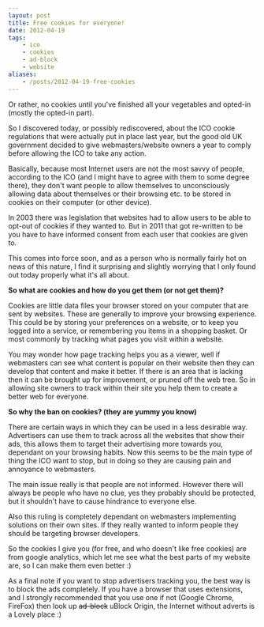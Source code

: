 ```yaml
---
layout: post
title: Free cookies for everyone!
date: 2012-04-19
tags:
    - ico
    - cookies
    - ad-block
    - website
aliases:
    - /posts/2012-04-19-free-cookies
---
```


Or rather, no cookies until you've finished all your vegetables and opted-in (mostly the opted-in part).

So I discovered today, or possibly rediscovered, about the ICO cookie regulations that were actually put in place last year, but the good old UK government decided to give webmasters/website owners a year to comply before allowing the ICO to take any action.

Basically, because most Internet users are not the most savvy of people, according to the ICO (and I might have to agree with them to some degree there), they don't want people to allow themselves to unconsciously allowing data about themselves or their browsing etc. to be stored in cookies on their computer (or other device).

In 2003 there was legislation that websites had to allow users to be able to opt-out of cookies if they wanted to. But in 2011 that got re-written to be you have to have informed consent from each user that cookies are given to.

This comes into force soon, and as a person who is normally fairly hot on news of this nature, I find it surprising and slightly worrying that I only found out today properly what it's all about.
<!--more-->
**So what are cookies and how do you get them (or not get them)?**

Cookies are little data files your browser stored on your computer that are sent by websites. These are generally to improve your browsing experience. This could be by storing your preferences on a website, or to keep you logged into a service, or remembering you items in a shopping basket. Or most commonly by tracking what pages you visit within a website.

You may wonder how page tracking helps you as a viewer, well if webmasters can see what content is popular on their website then they can develop that content and make it better. If there is an area that is lacking then it can be brought up for improvement, or pruned off the web tree. So in allowing site owners to track within their site you help them to create a better web for everyone.

**So why the ban on cookies? (they are yummy you know)**

There are certain ways in which they can be used in a less desirable way. Advertisers can use them to track across all the websites that show their ads, this allows them to target their advertising more towards you, dependant on your browsing habits. Now this seems to be the main type of thing the ICO want to stop, but in doing so they are causing pain and annoyance to webmasters.

The main issue really is that people are not informed. However there will always be people who have no clue, yes they probably should be protected, but it shouldn't have to cause hindrance to everyone else.

Also this ruling is completely dependant on webmasters implementing solutions on their own sites. If they really wanted to inform people they should be targeting browser developers.

So the cookies I give you (for free, and who doesn't like free cookies) are from google analytics, which let me see what the best parts of my website are, so I can make them even better :)

As a final note if you want to stop advertisers tracking you, the best way is to block the ads completely. If you have a browser that uses extensions, and I strongly recommended that you use one if not (Google Chrome, FireFox) then look up ~~ad-block~~ uBlock Origin, the Internet without adverts is a Lovely place :)
